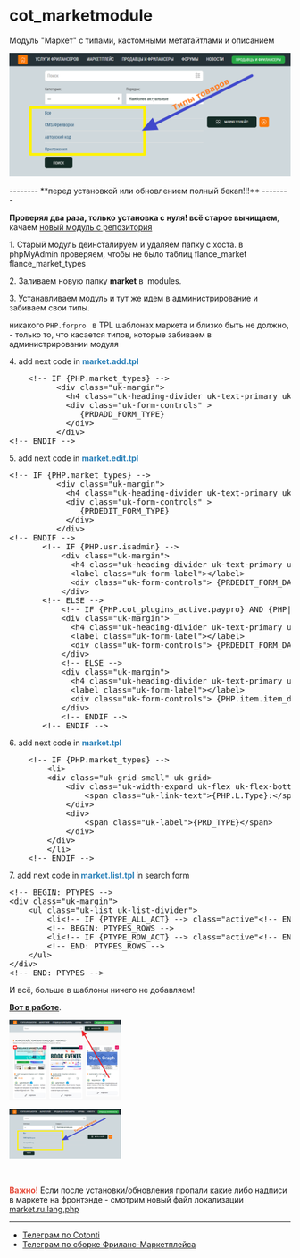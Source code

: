 # cot_marketmodule
Модуль "Маркет" с типами, кастомными метатайтлами и описанием
<p><a href="https://raw.githubusercontent.com/webitproff/cot_marketmodule/main/market_types_4.png"><img alt="" src="https://raw.githubusercontent.com/webitproff/cot_marketmodule/main/market_types_4.png" /></a></p>
--------
**перед установкой или обновлением полный бекап!!!**
--------
<p><strong>Проверял два раза, только установка с нуля! всё старое вычищаем</strong>, качаем <a href="https://github.com/webitproff/cot_marketmodule">новый модуль с репозитория</a></p>

<p>1. Старый модуль деинсталируем и удаляем папку с хоста.
в phpMyAdmin проверяем, чтобы не было таблиц
flance_market
flance_market_types
</p>

<p>2. Заливаем новую папку <strong>market</strong> в&nbsp; modules.</p>

<p>3. Устанавливаем модуль и тут же идем в администрирование и забиваем свои типы.</p>

<p>никакого <code class="as3 plain">PHP.forpro </code> в TPL шаблонах маркета и близко быть не должно, - только то, что касается типов, которые забиваем в администрировании модуля</p>

<p>4. add next code in <span style="color:#2980b9;"><strong>market.add.tpl</strong></span></p>

<pre class="brush:as3;">
	&lt;!-- IF {PHP.market_types} --&gt;
          &lt;div class=&quot;uk-margin&quot;&gt;
            &lt;h4 class=&quot;uk-heading-divider uk-text-primary uk-margin-remove&quot;&gt;{PHP.L.Type}:&lt;/h4&gt;
            &lt;div class=&quot;uk-form-controls&quot; &gt;
               {PRDADD_FORM_TYPE} 
            &lt;/div&gt;
          &lt;/div&gt;
&lt;!-- ENDIF --&gt;	</pre>

<p>5. add next code in <span style="color:#2980b9;"><strong>market.edit.tpl</strong></span></p>


<pre class="brush:as3;">
&lt;!-- IF {PHP.market_types} --&gt;
          &lt;div class=&quot;uk-margin&quot;&gt;
            &lt;h4 class=&quot;uk-heading-divider uk-text-primary uk-margin-remove&quot;&gt;{PHP.L.Type}:&lt;/h4&gt;
            &lt;div class=&quot;uk-form-controls&quot; &gt;
               {PRDEDIT_FORM_TYPE} 
            &lt;/div&gt;
          &lt;/div&gt;
&lt;!-- ENDIF --&gt;
	   &lt;!-- IF {PHP.usr.isadmin} --&gt;
		   &lt;div class=&quot;uk-margin&quot;&gt;
			 &lt;h4 class=&quot;uk-heading-divider uk-text-primary uk-margin-remove&quot;&gt;{PHP.L.Date}:&lt;/h4&gt;
			 &lt;label class=&quot;uk-form-label&quot;&gt;&lt;/label&gt;
			 &lt;div class=&quot;uk-form-controls&quot;&gt; {PRDEDIT_FORM_DATE} &lt;/div&gt;
		   &lt;/div&gt;
	   &lt;!-- ELSE --&gt;
		   &lt;!-- IF {PHP.cot_plugins_active.paypro} AND {PHP|cot_getuserpro()} --&gt;
		   &lt;div class=&quot;uk-margin&quot;&gt;
			 &lt;h4 class=&quot;uk-heading-divider uk-text-primary uk-margin-remove&quot;&gt;{PHP.L.Date}:&lt;/h4&gt;
			 &lt;label class=&quot;uk-form-label&quot;&gt;&lt;/label&gt;
			 &lt;div class=&quot;uk-form-controls&quot;&gt; {PRDEDIT_FORM_DATE} &lt;/div&gt;
		   &lt;/div&gt;
		   &lt;!-- ELSE --&gt;
		   &lt;div class=&quot;uk-margin&quot;&gt;
			 &lt;h4 class=&quot;uk-heading-divider uk-text-primary uk-margin-remove&quot;&gt;{PHP.L.Date}:&lt;/h4&gt;
			 &lt;label class=&quot;uk-form-label&quot;&gt;&lt;/label&gt;
			 &lt;div class=&quot;uk-form-controls&quot;&gt; {PHP.item.item_date|cot_date(&#39;d-m-Y&#39;, $this)} &lt;/div&gt;
		   &lt;/div&gt;
		   &lt;!-- ENDIF --&gt;
	   &lt;!-- ENDIF --&gt;</pre>


<p>6. add next code in <span style="color:#2980b9;"><strong>market.tpl</strong></span></p>

<pre class="brush:as3;">
    &lt;!-- IF {PHP.market_types} --&gt;
		&lt;li&gt;
		&lt;div class=&quot;uk-grid-small&quot; uk-grid&gt;
			&lt;div class=&quot;uk-width-expand uk-flex uk-flex-bottom&quot; uk-leader=&quot;fill: -&quot;&gt;
				&lt;span class=&quot;uk-link-text&quot;&gt;{PHP.L.Type}:&lt;/span&gt;
			&lt;/div&gt;
			&lt;div&gt;
				&lt;span class=&quot;uk-label&quot;&gt;{PRD_TYPE}&lt;/span&gt;
			&lt;/div&gt;
		&lt;/div&gt;
		&lt;/li&gt;
    &lt;!-- ENDIF --&gt;</pre>

<p>7. add next code in <span style="color:#2980b9;"><strong>market.list.tpl </strong></span>in search form</p>

<pre class="brush:as3;">
&lt;!-- BEGIN: PTYPES --&gt;
&lt;div class=&quot;uk-margin&quot;&gt;
	&lt;ul class=&quot;uk-list uk-list-divider&quot;&gt;
		&lt;li&lt;!-- IF {PTYPE_ALL_ACT} --&gt; class=&quot;active&quot;&lt;!-- ENDIF --&gt;&gt;&lt;a href=&quot;{PTYPE_ALL_URL}&quot;&gt;{PHP.L.All}&lt;/a&gt;&lt;/li&gt;
		&lt;!-- BEGIN: PTYPES_ROWS --&gt;
		&lt;li&lt;!-- IF {PTYPE_ROW_ACT} --&gt; class=&quot;active&quot;&lt;!-- ENDIF --&gt;&gt;&lt;a href=&quot;{PTYPE_ROW_URL}&quot;&gt;{PTYPE_ROW_TITLE}&lt;/a&gt;&lt;/li&gt;
		&lt;!-- END: PTYPES_ROWS --&gt;
	&lt;/ul&gt;
&lt;/div&gt;	
&lt;!-- END: PTYPES --&gt;</pre>

<p>И всё, больше в шаблоны ничего не добавляем!</p>

<p><a href="https://abuyfile.com/market/cotonti?type=1"><strong>Вот в работе</strong></a>.</p>

<p><a href="https://raw.githubusercontent.com/webitproff/cot_marketmodule/main/market_types_3.png"><img alt="" src="https://raw.githubusercontent.com/webitproff/cot_marketmodule/main/market_types_3.png" style="width:200px;height:143px;" /></a></p>

<p><a href="https://raw.githubusercontent.com/webitproff/cot_marketmodule/main/market_types_4.png"><img alt="" src="https://raw.githubusercontent.com/webitproff/cot_marketmodule/main/market_types_4.png" style="width:200px;height:88px;" /></a></p>

<p>&nbsp;</p>

<p><span style="color:#e74c3c;"><strong>Важно!</strong></span> Если после установки/обновления пропали какие либо надписи в маркете на фронтэнде - смотрим новый файл локализации <a class="branch-name" href="https://github.com/webitproff/cot_marketmodule/blob/80247826e43aecda94c21edff65efb19464bc3ab/market/lang/market.ru.lang.php">market.ru.lang.php</a></p>



--------
<ul class="list">
<li><a href="https://t.me/cotonti" target="_blank">Телеграм по Cotonti</a></li>
<li><a href="https://t.me/script_freelance_marketplace" target="_blank">Телеграм по сборке Фриланс-Маркетплейса</a></li>
</ul>
<p>&nbsp;</p>
